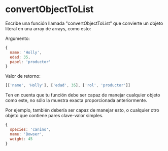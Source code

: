 # convertObjectToList

Escribe una función llamada "convertObjectToList" que convierte un objeto
literal en una array de arrays, como esto:

Argumento:

```js
{
  name: 'Holly',
  edad: 35,
  papel: 'productor'
}
```

Valor de retorno:

```js
[['name', 'Holly'], ['edad', 35], ['rol', 'productor']]
```

Ten en cuenta que tu función debe ser capaz de manejar cualquier objeto como
este, no sólo la muestra exacta proporcionada anteriormente.

Por ejemplo, también debería ser capaz de manejar esto, o cualquier otro objeto
que contiene pares clave-valor simples.

```js
{
  species: 'canino',
  name: 'Bowser',
  weight: 45
}
```
